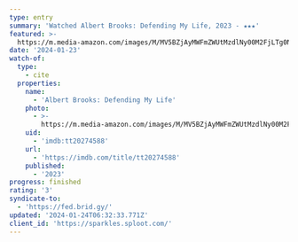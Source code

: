 ```yaml
---
type: entry
summary: 'Watched Albert Brooks: Defending My Life, 2023 - ★★★'
featured: >-
  https://m.media-amazon.com/images/M/MV5BZjAyMWFmZWUtMzdlNy00M2FjLTg0NmEtNTM3ZWY3MWMwNDVkXkEyXkFqcGdeQXVyMTkxNjUyNQ@@._V1_SX300.jpg
date: '2024-01-23'
watch-of:
  type:
    - cite
  properties:
    name:
      - 'Albert Brooks: Defending My Life'
    photo:
      - >-
        https://m.media-amazon.com/images/M/MV5BZjAyMWFmZWUtMzdlNy00M2FjLTg0NmEtNTM3ZWY3MWMwNDVkXkEyXkFqcGdeQXVyMTkxNjUyNQ@@._V1_SX300.jpg
    uid:
      - 'imdb:tt20274588'
    url:
      - 'https://imdb.com/title/tt20274588'
    published:
      - '2023'
progress: finished
rating: '3'
syndicate-to:
  - 'https://fed.brid.gy/'
updated: '2024-01-24T06:32:33.771Z'
client_id: 'https://sparkles.sploot.com/'
---
```


